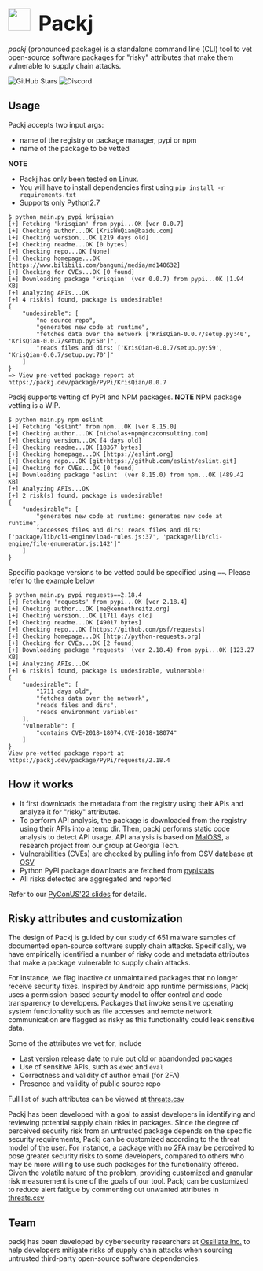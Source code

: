 # <img src="https://www.svgrepo.com/show/255045/box-package.svg" width="45"/>&nbsp;<span style="font-size: 42px"> Packj</span> 

*packj* (pronounced package) is a standalone command line (CLI) tool to vet open-source software packages for "risky" attributes that make them vulnerable to supply chain attacks.

![GitHub Stars](https://img.shields.io/github/stars/ossillate-inc/packj?style=social) ![Discord](https://img.shields.io/discord/910733124558802974?label=Discord)

## Usage

Packj accepts two input args:
* name of the registry or package manager, pypi or npm
* name of the package to be vetted

**NOTE** 
- Packj has only been tested on Linux. 
- You will have to install dependencies first using `pip install -r requirements.txt`
- Supports only Python2.7

```
$ python main.py pypi krisqian
[+] Fetching 'krisqian' from pypi...OK [ver 0.0.7]
[+] Checking author...OK [KrisWuQian@baidu.com]
[+] Checking version...OK [219 days old]
[+] Checking readme...OK [0 bytes]
[+] Checking repo...OK [None]
[+] Checking homepage...OK [https://www.bilibili.com/bangumi/media/md140632]
[+] Checking for CVEs...OK [0 found]
[+] Downloading package 'krisqian' (ver 0.0.7) from pypi...OK [1.94 KB]
[+] Analyzing APIs...OK
[+] 4 risk(s) found, package is undesirable!
{
    "undesirable": [
        "no source repo", 
        "generates new code at runtime", 
        "fetches data over the network ['KrisQian-0.0.7/setup.py:40', 'KrisQian-0.0.7/setup.py:50']", 
        "reads files and dirs: ['KrisQian-0.0.7/setup.py:59', 'KrisQian-0.0.7/setup.py:70']"
    ]
}
=> View pre-vetted package report at https://packj.dev/package/PyPi/KrisQian/0.0.7
```

Packj supports vetting of PyPI and NPM packages. **NOTE** NPM package vetting is a WIP.

```
$ python main.py npm eslint
[+] Fetching 'eslint' from npm...OK [ver 8.15.0]
[+] Checking author...OK [nicholas+npm@nczconsulting.com]
[+] Checking version...OK [4 days old]
[+] Checking readme...OK [18367 bytes]
[+] Checking homepage...OK [https://eslint.org]
[+] Checking repo...OK [git+https://github.com/eslint/eslint.git]
[+] Checking for CVEs...OK [0 found]
[+] Downloading package 'eslint' (ver 8.15.0) from npm...OK [489.42 KB]
[+] Analyzing APIs...OK
[+] 2 risk(s) found, package is undesirable!
{
    "undesirable": [
        "generates new code at runtime: generates new code at runtime", 
        "accesses files and dirs: reads files and dirs: ['package/lib/cli-engine/load-rules.js:37', 'package/lib/cli-engine/file-enumerator.js:142']"
    ]
}
```

Specific package versions to be vetted could be specified using `==`. Please refer to the example below

```
$ python main.py pypi requests==2.18.4
[+] Fetching 'requests' from pypi...OK [ver 2.18.4]
[+] Checking author...OK [me@kennethreitz.org]
[+] Checking version...OK [1711 days old]
[+] Checking readme...OK [49017 bytes]
[+] Checking repo...OK [https://github.com/psf/requests]
[+] Checking homepage...OK [http://python-requests.org]
[+] Checking for CVEs...OK [2 found]
[+] Downloading package 'requests' (ver 2.18.4) from pypi...OK [123.27 KB]
[+] Analyzing APIs...OK
[+] 6 risk(s) found, package is undesirable, vulnerable!
{
    "undesirable": [
        "1711 days old",
        "fetches data over the network", 
        "reads files and dirs", 
        "reads environment variables"
    ], 
    "vulnerable": [
        "contains CVE-2018-18074,CVE-2018-18074"
    ]
}
View pre-vetted package report at https://packj.dev/package/PyPi/requests/2.18.4
````

## How it works

- It first downloads the metadata from the registry using their APIs and analyze it for "risky" attributes.
- To perform API analysis, the package is downloaded from the registry using their APIs into a temp dir. Then, packj performs static code analysis to detect API usage. API analysis is based on [MalOSS](https://github.com/osssanitizer/maloss), a research project from our group at Georgia Tech.
- Vulnerabilities (CVEs) are checked by pulling info from OSV database at [OSV](https://osv.dev)
- Python PyPI package downloads are fetched from [pypistats](https://pypistats.org)
- All risks detected are aggregated and reported 

Refer to our [PyConUS'22 slides](https://speakerdeck.com/ashishbijlani/pyconus22-slides) for details.

## Risky attributes and customization

The design of Packj is guided by our study of 651 malware samples of documented open-source software supply chain attacks. Specifically, we have empirically identified a number of risky code and metadata attributes that make a package vulnerable to supply chain attacks. 

For instance, we flag inactive or unmaintained packages that no longer receive security fixes. Inspired by Android app runtime permissions, Packj uses a permission-based security model to offer control and code transparency to developers. Packages that invoke sensitive operating system functionality such as file accesses and remote network communication are flagged as risky as this functionality could leak sensitive data.

Some of the attributes we vet for, include

- Last version release date to rule out old or abandonded packages
- Use of sensitive APIs, such as `exec` and `eval`
- Correctness and validity of author email (for 2FA)
- Presence and validity of public source repo

Full list of such attributes can be viewed at [threats.csv](https://github.com/ossillate-inc/packj/blob/main/threats.csv)

Packj has been developed with a goal to assist developers in identifying and reviewing potential supply chain risks in packages. Since the degree of perceived security risk from an untrusted package depends on the specific security requirements, Packj can be customized according to the threat model of the user. For instance, a package with no 2FA may be perceived to pose greater security risks to some developers, compared to others who may be more willing to use such packages for the functionality offered. Given the volatile nature of the problem, providing customized and granular risk measurement is one of the goals of our tool. Packj can be customized to reduce alert fatigue by commenting out unwanted attributes in [threats.csv](https://github.com/ossillate-inc/packj/blob/main/threats.csv)

## Team

packj has been developed by cybersecurity researchers at [Ossillate Inc.](https://ossillate.com/team) to help developers mitigate risks of supply chain attacks when sourcing untrusted third-party open-source software dependencies.
